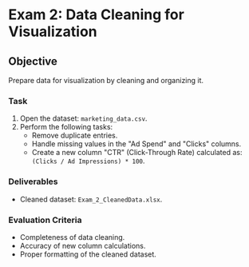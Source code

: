 # Exam 2: Data Cleaning for Visualization

## Objective
Prepare data for visualization by cleaning and organizing it.

### Task
1. Open the dataset: `marketing_data.csv`.
2. Perform the following tasks:
   - Remove duplicate entries.
   - Handle missing values in the "Ad Spend" and "Clicks" columns.
   - Create a new column "CTR" (Click-Through Rate) calculated as: `(Clicks / Ad Impressions) * 100`.

### Deliverables
- Cleaned dataset: `Exam_2_CleanedData.xlsx`.

### Evaluation Criteria
- Completeness of data cleaning.
- Accuracy of new column calculations.
- Proper formatting of the cleaned dataset.
